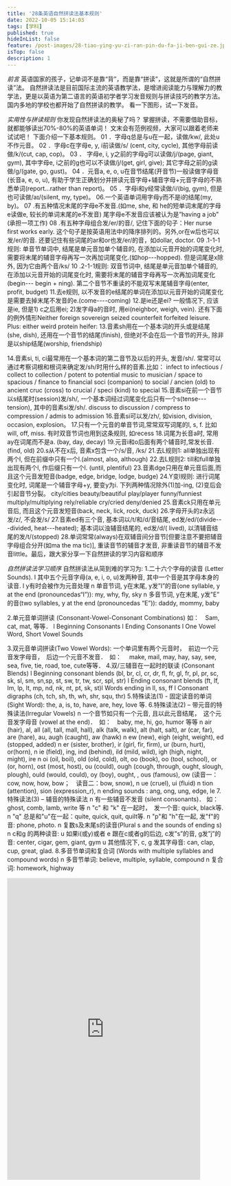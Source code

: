 ```yaml
---
title: '28条英语自然拼读法基本规则'
date: 2022-10-05 15:14:03
tags: [学科]
published: true
hideInList: false
feature: /post-images/28-tiao-ying-yu-zi-ran-pin-du-fa-ji-ben-gui-ze.jpg
isTop: false
description: 1
---
```

<!-- more -->
*前言*
英语国家的孩子，记单词不是靠“背”，而是靠“拼读”，这就是所谓的“自然拼读”法。
自然拼读法是目前国际主流的英语教学法，是增进阅读能力与理解力的教学法，更是以英语为第二语言的英语初学者学习发音规则与拼读技巧的教学方法。
国内多地的学校也都开始了自然拼读的教学。
看一下图形，试一下发音。

*实用性与拼读规则*
你发现自然拼读法的奥秘了吗？
掌握拼读，不需要借助音标，就都能够读出70%-80%的英语单词！
文末会有范例视频，大家可以跟着老师来试试吧！
下面介绍一下基本规则。
01 ．字母q总是与u在一起，读做/kw/, 此处u不作元音。
02 ．字母c在字母e, y, i前读做/s/ (cent, city, cycle), 其他字母前读做/k/(cut, cap, cop)。
03 ． 字母e, i, y之前的字母g可以读做/j/(page, giant, gym), 其中字母e, i之前的g也可以不读做/j/(get, girl, give); 其它字母之前的g读做/g/(gate, go, gust)。
04 ．元音a, e, o, u在音节结尾(开音节)一般读做字母音(长音a, e, o, u), 有助于学生正确划分并拼读元音字母+辅音字母+元音字母的不熟悉单词(report…rather than report)。
05 ．字母i和y经常读做/i/(big, gym), 但是也可读做/aɪ/(silent, my, type)。
06.一个英语单词用字母y而不是i的结尾(my, by)。
07 .有五种情况末尾的字母e不发音.(如me, she, 和 he的短单词末尾的字母e读做e, 较长的单词末尾的e不发音) 尾字母e不发音应该被认为是”having a job” (承担一项工作)
08 .有五种字母组合发/er/的音/, 记住下面的句子：Her nurse first works early. 这个句子是按英语用法中的降序排列的。另外,or在w后也可以发/er/的音. 还要记住有些词尾的ar和or也发/er/的音，如dollar, doctor.
09 .1-1-1规则: 单音节单词中, 结尾是单元音加单个辅音的, 在添加以元音开始的词尾变化时, 需要将末尾的辅音字母再写一次再加词尾变化.(如hop---hopped). 但是词尾是x除外, 因为它由两个音/ks/
10 .2-1-1规则: 双音节词中, 结尾是单元音加单个辅音的, 在添加以元音开始的词尾变化时, 需要将末尾的辅音字母再写一次再加词尾变化(begin--- begin + ning). 第二个音节不重读的不能双写末尾辅音字母(enter, profit, budget)
11.去e规则, 以不发音的e结尾的单词在添加以元音开始的词尾变化是需要去掉末尾不发音的e.(come----coming)
12.是ie还是ei? 一般情况下, 应该是ie, 但是1) c之后用ei; 2)发字母a的音时, 用ei(neighbor, weigh, vein). 还有下面的例外情形Neither foreign sovereign seized counterfeit forfeited leisure. Plus: either weird protein heifer:
13.音素sh用在一个基本词的开头或是结尾(she, dish), 还用在一个音节的结尾(finish), 但绝对不会在后一个音节的开头, 除非是以ship结尾(worship, friendship)


14.音素si, ti, ci最常用在一个基本词的第二音节及以后的开头, 发音/sh/. 常常可以通过考察词根和根词来确定发/sh/时用什么样的音素.比如：
infect to infectious / collect to collection / potent to potential
music to musician / space to spacious / finance to financial
soci (companion) to social / ancien (old) to ancient
cruc (cross) to crucial / speci (kind) to special
15.音素si在前一个音节以s结尾时(session)发/sh/, 一个基本词经过词尾变化后只有一个s(tense---tension), 其中的音素si发/sh/.
discuss to discussion / compress to compression / admis to admission
16.音素si可以发/zh/, 如vision, division, occasion, explosion。
17.只有一个元音的单音节词,常常双写词尾的l, s, f. 比如will, off, miss. 有时双音节词也用到这条规则, 如recess
18.词尾为长音a时, 常用ay在词尾而不是a. (bay, day, decay)
19.元音i和o后面有两个辅音时,常发长音. (find, old)
20.s从不在x后, 音素x包含一个/s/音, /ks/
21.去L规则1: all单独出现有两个l, 但在前缀中只有一个l.(almost, also, although)
22.去L规则2: till和full单独出现有两个l, 作后缀只有一个l. (until, plentiful)
23.音素dge只用在单元音后面,而且这个元音发短音(badge, edge, bridge, lodge, budge)
24.Y变I规则: 进行词尾变化时, 词尾是一个辅音字母+y, 要变y为i. 下列两种情况除外(1)加-ing, (2)变后会引起音节分裂。
city/cities beauty/beautiful play/player funny/funniest
multiply/multiplying rely/reliable cry/cried deny/denied
25.音素ck只用在单元音后, 而且这个元音发短音(back, neck, lick, rock, duck)
26.字母开头的z永远发/z/, 不会发/s/
27.音素ed有三个音, 基本词以/t/和/d/音结尾, ed发/ed/(divide---divided, heat---heated); 基本词以浊辅音结尾的, ed发/d/( lived), 以清辅音结尾的发/t/(stopped)
28.单词常常(always)在双辅音间分音节[但要注意不要把辅音字母组合分开(如ma the ma tic)], 重读音节的辅音才发音, 非重读音节的辅音不发音little。最后，跟大家分享一下自然拼读的学习内容和顺序

*自然拼读法学习顺序*
自然拼读法从简到难的学习为:
1.二十六个字母的读音 (Letter Sounds).
l 其中五个元音字母(a, e, i, o, u)发两种音, 其中一个音是其字母本身的读音.
l y有时会被作为元音处理
n 单音节词, y在末尾, y发”I”的音(one syllable, y at the end (pronouncedas“I”)): my, why, fly, sky
n 多音节词, y在末尾, y发”E” 的音(two syllables, y at the end (pronouncedas “E”)): daddy, mommy, baby

2.单元音单词拼读 (Consonant-Vowel-Consonant Combinations)
如：　Sam, cat, mat, 等等．
l Beginning Consonants
l Ending Consonants
l One Vowel Word, Short Vowel Sounds

3.双元音单词拼读(Two Vowel Words):
一个单词里有两个元音时，　前边一个元音发字母音，　后边一个元音不发音．　如：　
make, mail, may, hay, say, see, sea, five, tie, road, toe, cute等等．
4.双/三辅音在一起时的联读 (Consonant Blends)
l Beginning consonant blends (bl, br, cl, cr, dr, fl, fr, gl, fr, pl, pr, sc, sk, sl, sm, sn,sp, st, sw, tr, tw, scr, spl, str)
l Ending consonant blends (ft, lf, lm, lp, lt, mp, nd, nk, nt, pt, sk, st)l Words ending in ll, ss, ff
l Consonant digraphs (ch, tch, sh, th, wh, shr, squ, thr)
5.特殊读法(1) - 固定读音的单词(Sight Word):
the, a, is, to, have, are, hey, love 等.
6.特殊读法(2) – 带元音的特殊读法(Irregular Vowels)
n 一个音节如只有一个元音, 且以此元音结尾，　这个元音发字母音 (vowel at the end)．　如：　baby, me, hi, go, humor 等等
n air (hair), al, all (all, tall, mall, hall), alk (talk, walk), alt (halt, salt), ar (car, far), are (hare), au, augh (caught), aw (hawk)
n ew (new), eigh (eight, weight), ed (stopped, added)
n er (sister, brother), ir (girl, fir, firm), ur (burn, hurt), or(horn),
n ie (field), ing, ind (behind), ild (mild, wild), igh (high, night, might), ire
n oi (oil, boil), old (old, cold), olt, oo (book), oo (tool, school), or (or, horn),
ost (most, host), ou (could), ough (cough, through, ought, slough, plough),
ould (would, could), oy (boy), ought, , ous (famous),
ow (读音一：cow, now, how, bow；　读音二：bow, snow),
n ue (cruel), ui (fluid)
n tion (attention), sion (expression_r),
n ending sounds : ang, ong, ung, edge, le
7.特殊读法(3) – 辅音的特殊读法
n 有一些辅音不发音 (silent consonants)．
如：　ghost, comb, lamb, write 等
n "c" 和 "k" 在一起时，　发一个音: quick, black等.
n "q" 总是和"u"在一起：quite, quick, quit, quilt等.
n "p"和 "h"在一起, 发"f"的音: phone, photo.
n 复数s及末尾s的读音(Plural s and the sounds of ending s)
n c和g 的两种读音:
u 如果i(或y)或者 e 跟在c或者g的后边, c发”s”的音, g发”j”的音:
center, cigar, gem, giant, gym
u 其他情况下, c, g 发其字母音: can, clap, cup, great, glad.
8.多音节单词和复合词 (Words with multiple syllables and compound words)
n 多音节单词: believe, multiple, syllable, compound
n 复合词: homework, highway
<iframe  
 height=700
 width=89% 
 src="https://www.ixigua.com/iframe/6251199158565994753?autoplay=0"  
 frameborder=0  
 allowfullscreen>
 </iframe>
